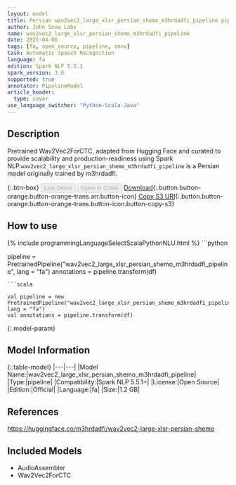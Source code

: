 ```yaml
---
layout: model
title: Persian wav2vec2_large_xlsr_persian_shemo_m3hrdadfi_pipeline pipeline Wav2Vec2ForCTC from m3hrdadfi
author: John Snow Labs
name: wav2vec2_large_xlsr_persian_shemo_m3hrdadfi_pipeline
date: 2025-04-06
tags: [fa, open_source, pipeline, onnx]
task: Automatic Speech Recognition
language: fa
edition: Spark NLP 5.5.1
spark_version: 3.0
supported: true
annotator: PipelineModel
article_header:
  type: cover
use_language_switcher: "Python-Scala-Java"
---
```


## Description

Pretrained Wav2Vec2ForCTC, adapted from Hugging Face and curated to provide scalability and production-readiness using Spark NLP.`wav2vec2_large_xlsr_persian_shemo_m3hrdadfi_pipeline` is a Persian model originally trained by m3hrdadfi.

{:.btn-box}
<button class="button button-orange" disabled>Live Demo</button>
<button class="button button-orange" disabled>Open in Colab</button>
[Download](https://s3.amazonaws.com/auxdata.johnsnowlabs.com/public/models/wav2vec2_large_xlsr_persian_shemo_m3hrdadfi_pipeline_fa_5.5.1_3.0_1743928252511.zip){:.button.button-orange.button-orange-trans.arr.button-icon}
[Copy S3 URI](s3://auxdata.johnsnowlabs.com/public/models/wav2vec2_large_xlsr_persian_shemo_m3hrdadfi_pipeline_fa_5.5.1_3.0_1743928252511.zip){:.button.button-orange.button-orange-trans.button-icon.button-copy-s3}

## How to use



<div class="tabs-box" markdown="1">
{% include programmingLanguageSelectScalaPythonNLU.html %}
```python

pipeline = PretrainedPipeline("wav2vec2_large_xlsr_persian_shemo_m3hrdadfi_pipeline", lang = "fa")
annotations =  pipeline.transform(df)   

```
```scala

val pipeline = new PretrainedPipeline("wav2vec2_large_xlsr_persian_shemo_m3hrdadfi_pipeline", lang = "fa")
val annotations = pipeline.transform(df)

```
</div>

{:.model-param}
## Model Information

{:.table-model}
|---|---|
|Model Name:|wav2vec2_large_xlsr_persian_shemo_m3hrdadfi_pipeline|
|Type:|pipeline|
|Compatibility:|Spark NLP 5.5.1+|
|License:|Open Source|
|Edition:|Official|
|Language:|fa|
|Size:|1.2 GB|

## References

https://huggingface.co/m3hrdadfi/wav2vec2-large-xlsr-persian-shemo

## Included Models

- AudioAssembler
- Wav2Vec2ForCTC